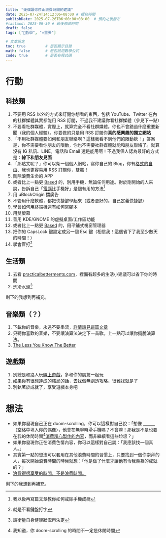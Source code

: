 ```yaml
---
title: "幾個讓你停止浪費時間的建議"
date: 2025-07-24T14:12:06+08:00 # 撰寫時間
publishDate: 2025-07-26T06:00:00+08:00  # 預約之後發布
#lastmod: 2025-06-30 # 最後修改時間
draft: false
tags: ["💭哲學", "⭐️重要"]

# 文章設定
toc: true         # 是否顯示目錄
math: false       # 是否啟用數學公式
code: true        # 是否有程式碼
---
```


# 行動

## 科技類

1. 不要用 RSS 以外的方式來訂閱你想看的東西，包括 YouTube、Twitter 在內的社群媒體其實都能用 RSS 訂閱，不過我不建議你看社群媒體（參見下一點）
2. 不要看社群媒體，實際上，就算完全不看社群媒體，你也不會錯過什麼重要新聞（我的個人經驗）。你要做的只是用 RSS 訂閱你**真的感興趣的獨立網站**
3. 「不用社群媒體要如何和朋友聯絡啊？這樣我看不到他們的限動欸！」答案是，你不需要看你朋友的限動，你也不需要社群媒體就能和朋友聯絡了。就算沒有 IG 私訊、LINE，電話和 Email 還是能用啊！不過我個人認為最好的方式是：**線下和朋友見面**
4. 「那貼文呢？」你可以架一個個人網站，寫你自己的 Blog，你有[格式的自由]()、我也更容易用 RSS 訂閱你，雙贏！
5. 刪除浪費生命的 APP  
6. 或者比上一點更 [Based](https://tux24.xyz/articles/based) 的，別用手機，無論任何用途。對於剛開始的人來說，告訴自己「[電腦]()比手機好」是個有用的方法[^1]
7. 用 uBlockOrigin 擋廣告
8. 不管用什麼軟體，都把快捷鍵學起來（或者更好的，自己定義快捷鍵）
9. 學會如何用終端機還有如何寫腳本
10. 用雙螢幕
11. 善用 KDE/GNOME 的虛擬桌面/工作區功能
12. 或者比上一點更 [Based](https://tux24.xyz/articles/based) 的，用平鋪式視窗管理器
13. 把你的 CapsLock 鍵設定成另一個 Esc 鍵（相信我！這個省下了我至少數天的時間！）
14. 學會盲打[^2]
[^1]: 我以後再寫篇文章教你如何戒除手機成癮
[^2]: 就是不看鍵盤打字
## 生活類

1. 去看 [practicalbetterments.com](https://practicalbetterments.com/)，裡面有超多的生活小建議可以省下你的時間
2. 洗冷水澡[^3]

剩下的我想到再補充。

[^3]: 請衡量自身健康狀況再決定

## 音樂類（？）

1. 下載你的音樂，永遠不要串流，[詳情請見這篇文章](https://tux24.xyz/articles/download-it-dont-stream-it/)
2. 只聽你喜歡的音樂，不要讓演算法決定下一首歌。上一點可以讓你擺脫演算法。
3. [The Less You Know The Better]()

## 遊戲類

1. 別總是和路人玩[線上遊戲](https://tux24.xyz/articles/valorant-and-cs2/)，多和你的朋友一起玩
2. 如果你有很想達成的結局的話，去找個無劇透攻略，很難找就是了
3. 別執著於成就了，享受遊戲本身吧

# 想法

* 如果你發現自己正在 doom-scrolling，你可以這樣對自己說：「想像 ______（空格中填入你的偶像），他會在無聊時滑手機嗎？不會嘛！那我是不是也要在我的休閒時間[^4][消費精心製作的內容](https://wiwi.blog/blog/why-i-dont-use-social-media#1-%E8%AE%93%E9%A0%AD%E8%85%A6%E8%AE%8A%E4%B9%BE%E6%B7%A8)，而非繼續看這些垃圾？」
* 如果你發現你正在消費色情內容，你可以這樣對自己說：「我應該找一個真人。」
* 其實第一點的想法可以套用在其他浪費時間的習慣上，只要找到一個你崇拜的人，每次開始浪費時間的時候就想：「他是做了什麼才讓他有令我羨慕的成就的？」
* [浪費得很享受的時間，不是浪費時間。](https://wiwi.blog/blog/wasting-time)

剩下的我想到再補充。

[^4]: 我知道，你 doom-scrolling 的時間不一定是休閒時間